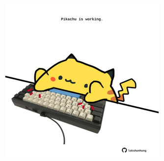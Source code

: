 <!-- built at 27/06/2024, 17:00:58 UTC -->
<p align="center">
  <img width="500" height="500" src="./ReadmeImage.svg">
</p>
